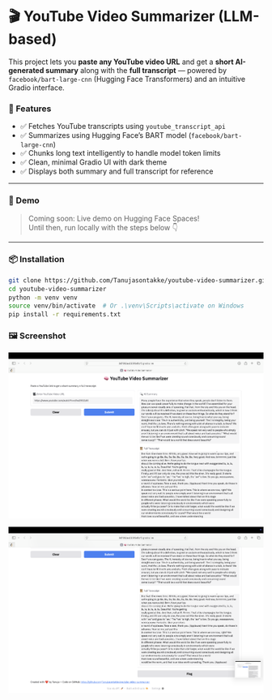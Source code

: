 
# 🎬 YouTube Video Summarizer (LLM-based)

This project lets you **paste any YouTube video URL** and get a **short AI-generated summary** along with the **full transcript** — powered by `facebook/bart-large-cnn` (Hugging Face Transformers) and an intuitive Gradio interface.

### 🌟 Features
- ✅ Fetches YouTube transcripts using `youtube_transcript_api`
- ✅ Summarizes using Hugging Face’s BART model (`facebook/bart-large-cnn`)
- ✅ Chunks long text intelligently to handle model token limits
- ✅ Clean, minimal Gradio UI with dark theme
- ✅ Displays both summary and full transcript for reference

---

### 🚀 Demo

> Coming soon: Live demo on Hugging Face Spaces!  
> Until then, run locally with the steps below 👇

---

### 📦 Installation

```bash
git clone https://github.com/Tanujasontakke/youtube-video-summarizer.git
cd youtube-video-summarizer
python -m venv venv
source venv/bin/activate  # Or .\venv\Scripts\activate on Windows
pip install -r requirements.txt
```

### 🖼️ Screenshot

![App Screenshot](Screenshot1.png)

![Summary Demo](Screenshot2.png)

